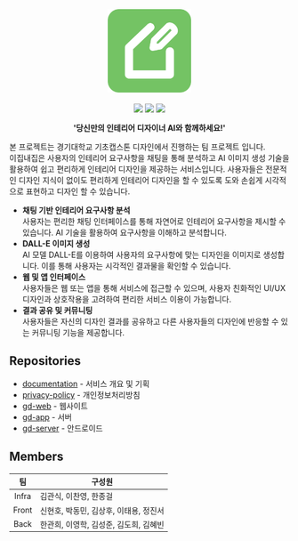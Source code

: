 <div align="center">
    <img  width="150" src="profile/logo.webp"/>
    <br>
    <br>
    <img src="https://img.shields.io/badge/Build-1.0.0-green?logo=github"/>
    <img src="https://img.shields.io/badge/Commits-1100%2B-blue?logo=github"/>
    <img src="https://hits.seeyoufarm.com/api/count/incr/badge.svg?url=https%3A%2F%2Fgithub.com%2FEzipNaezip&count_bg=%2379C83D&title_bg=%23555555&icon=github.svg&icon_color=%23E7E7E7&title=Hits&edge_flat=false)](https://hits.seeyoufarm.com"/>
    <p><b>'당신만의 인테리어 디자이너 AI와 함께하세요!'</b></p>
</div>

본 프로젝트는 경기대학교 기초캡스톤 디자인에서 진행하는 팀 프로젝트 입니다.  
이집내집은 사용자의 인테리어 요구사항을 채팅을 통해 분석하고 AI 이미지 생성 기술을 활용하여 쉽고 편리하게 인테리어 디자인을 제공하는 서비스입니다. 사용자들은 전문적인 디자인 지식이 없이도 편리하게 인테리어 디자인을 할 수 있도록 도와 손쉽게 시각적으로 표현하고 디자인 할 수 있습니다.

- **채팅 기반 인테리어 요구사항 분석**  
  사용자는 편리한 채팅 인터페이스를 통해 자연어로 인테리어 요구사항을 제시할 수 있습니다. AI 기술을 활용하여 요구사항을 이해하고 분석합니다.
- **DALL-E 이미지 생성**  
  AI 모델 DALL-E를 이용하여 사용자의 요구사항에 맞는 디자인을 이미지로 생성합니다. 이를 통해 사용자는 시각적인 결과물을 확인할 수 있습니다.
- **웹 및 앱 인터페이스**  
  사용자들은 웹 또는 앱을 통해 서비스에 접근할 수 있으며, 사용자 친화적인 UI/UX 디자인과 상호작용을 고려하여 편리한 서비스 이용이 가능합니다.
- **결과 공유 및 커뮤니팅**  
  사용자들은 자신의 디자인 결과를 공유하고 다른 사용자들의 디자인에 반응할 수 있는 커뮤니팅 기능을 제공합니다.

## Repositories

- [documentation](https://github.com/EzipNaezip/documentation) - 서비스 개요 및 기획
- [privacy-policy](https://github.com/EzipNaezip/privacy-policy) - 개인정보처리방침
- [gd-web](https://github.com/EzipNaezip/gd-web) - 웹사이트
- [gd-app](https://github.com/EzipNaezip/gd-app) - 서버
- [gd-server](https://github.com/EzipNaezip/gd-server) - 안드로이드

## Members

|  팀   | 구성원                                 |
| :---: | -------------------------------------- |
| Infra | 김관식, 이찬영, 한종걸                 |
| Front | 신현호, 박동민, 김상후, 이태용, 정진서 |
| Back  | 한관희, 이영학, 김성준, 김도희, 김혜빈 |
